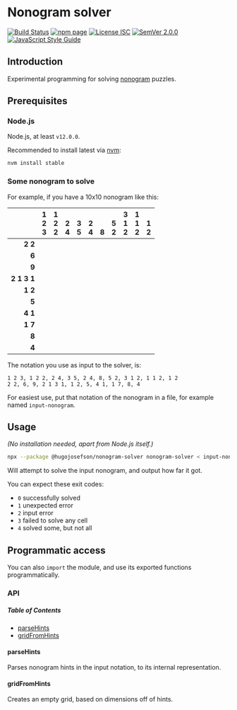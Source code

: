 # Nonogram solver

[![Build Status](https://travis-ci.org/hugojosefson/nonogram-solver.svg?branch=master)](https://travis-ci.org/hugojosefson/nonogram-solver)
[![npm page](https://img.shields.io/npm/v/@hugojosefson/nonogram-solver.svg)](https://npmjs.com/package/@hugojosefson/nonogram-solver)
[![License ISC](https://img.shields.io/npm/l/@hugojosefson/nonogram-solver.svg)](https://tldrlegal.com/license/mit-license)
[![SemVer 2.0.0](https://img.shields.io/badge/SemVer-2.0.0-lightgrey.svg)](https://semver.org/spec/v2.0.0.html)
[![JavaScript Style Guide](https://img.shields.io/badge/code_style-standard-brightgreen.svg)](https://standardjs.com)

## Introduction

Experimental programming for solving [nonogram](https://en.wikipedia.org/wiki/Nonogram) puzzles.

## Prerequisites

### Node.js

Node.js, at least `v12.0.0`.

Recommended to install latest via [nvm](https://github.com/creationix/nvm#readme):

```bash
nvm install stable
```

### Some nonogram to solve

For example, if you have a 10x10 nonogram like this:

|                         | 1<br>2<br>3 | 1<br>2<br>2 | <br>2<br>4 | <br>3<br>5 | <br>2<br>4 | <br><br>8 | <br>5<br>2 | 3<br>1<br>2 | 1<br>1<br>2 | <br>1<br>2 |
| ----------------------: | :---------: | :---------: | :--------: | :--------: | :--------: | :-------: | :--------: | :---------: | :---------: | :--------: |
|             **2** **2** |             |             |            |            |            |           |            |             |             |            |
|                   **6** |             |             |            |            |            |           |            |             |             |            |
|                   **9** |             |             |            |            |            |           |            |             |             |            |
| **2** **1** **3** **1** |             |             |            |            |            |           |            |             |             |            |
|             **1** **2** |             |             |            |            |            |           |            |             |             |            |
|                   **5** |             |             |            |            |            |           |            |             |             |            |
|             **4** **1** |             |             |            |            |            |           |            |             |             |            |
|             **1** **7** |             |             |            |            |            |           |            |             |             |            |
|                   **8** |             |             |            |            |            |           |            |             |             |            |
|                   **4** |             |             |            |            |            |           |            |             |             |            |

The notation you use as input to the solver, is:

    1 2 3, 1 2 2, 2 4, 3 5, 2 4, 8, 5 2, 3 1 2, 1 1 2, 1 2
    2 2, 6, 9, 2 1 3 1, 1 2, 5, 4 1, 1 7, 8, 4

For easiest use, put that notation of the nonogram in a file, for example named `input-nonogram`.

## Usage

_(No installation needed, apart from Node.js itself.)_

```bash
npx --package @hugojosefson/nonogram-solver nonogram-solver < input-nonogram
```

Will attempt to solve the input nonogram, and output how far it got.

You can expect these exit codes:

-   `0` successfully solved
-   `1` unexpected error
-   `2` input error
-   `3` failed to solve any cell
-   `4` solved some, but not all

## Programmatic access

You can also `import` the module, and use its exported functions programmatically.

### API

<!-- Generated by documentation.js. Update this documentation by updating the source code. -->

##### Table of Contents

-   [parseHints](#parsehints)
-   [gridFromHints](#gridfromhints)

#### parseHints

Parses nonogram hints in the input notation, to its internal representation.

#### gridFromHints

Creates an empty grid, based on dimensions off of hints.
